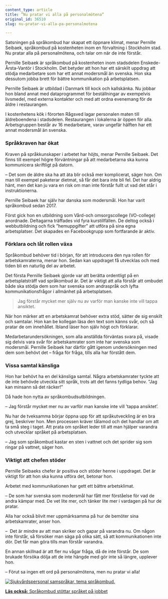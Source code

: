 ```yaml
---
content_type: article
title: ”Nu pratar vi alla på personalmötena”
original_id: 36510
slug: nu-pratar-vi-alla-pa-personalmotena

---
```


Satsningen på språkombud har skapat ett öppnare klimat, menar Pernille Seibaek, språkombud på kostenheten inom en förvaltning i Stockholm stad. Nu pratar alla på personalmötena, och talar om när de inte förstår.

Pernille Seibaek är språkombud på kostenheten inom stadsdelen Enskede-Årsta-Vantör i Stockholm. Det betyder att hon har ett särskilt uppdrag att stödja medarbetare som har ett annat modersmål än svenska. Hon ska dessutom jobba brett för bättre kommunikation på arbetsplatsen.

Pernille Seibaek är utbildad i Danmark till kock och kallskänka. Nu jobbar hon bland annat med dataprogrammet för beställningar av exempelvis livsmedel, med externa kontakter och med att ordna evenemang för de äldre i restaurangen.

I kostenhetens kök i förorten Rågsved lagar personalen maten till äldreboendena i stadsdelen. Restaurangen i lokalerna är öppen för alla. Arbetsgruppen består av 16 medarbetare, varav ungefär hälften har ett annat modersmål än svenska.

### Språkkraven har ökat

Kraven på språkkunskaper i arbetet har höjts, menar Pernille Seibaek. Det finns till exempel högre förväntningar på att medarbetarna ska kunna kommunicera skriftligt på datorn.

– Det som de äldre ska ha att äta blir också mer komplicerat, säger hon. Om man till exempel paketerar dietmat, så får det bara inte bli fel. Det har aldrig hänt, men det kan ju vara en risk om man inte förstår fullt ut vad det står i instruktionerna.

Pernille Seibaek har själv har danska som modersmål. Hon har varit språkombud sedan 2017.

Först gick hon en utbildning som Vård-och omsorgscollege (VO-college) anordnade. Deltagarna träffades vid fyra kurstillfällen. De deltog också i webbutbildning och fick ”hemuppgifter” att utföra på sina egna arbetsplatser. Det skapades en Facebookgrupp som fortfarande är aktiv.

### Förklara och låt rollen växa

Språkombud behöver tid i början, för att introducera den nya rollen för arbetskamraterna, menar hon. Sedan kan uppdraget få utvecklas och med tiden bli en naturlig del av arbetet.

Det första Pernille Seibaek gjorde var att berätta ordentligt på en arbetsplatsträff vad språkombud är. Det är viktigt att alla förstår att ombudet både ska stödja dem som har svenska som andraspråk och lyfta kommunikationsfrågor i allmänhet på arbetsplatsen.

> Jag förstår mycket mer själv nu av varför man kanske inte vill tappa ansiktet.

När hon märker att en arbetskamrat behöver extra stöd, sätter de sig enskilt och samtalar. Hon kan be kollegan läsa den text som känns svår, och så pratar de om innehållet. Ibland läser hon själv högt och förklarar.

Medarbetarundersökningen, som alla anställda förväntas svara på, visade sig delvis vara svår för arbetskamrater som inte har svenska som modersmål. Pernille Seibaek har därför gått igenom undersökningen med dem som behövt det – fråga för fråga, tills alla har förstått dem.

### Vissa samtal känsliga

Hon har behövt ha en del känsliga samtal. Några arbetskamrater tyckte att de inte behövde utveckla sitt språk, trots att det fanns tydliga behov. ”Jag kan minsann så det räcker!”

Då hade hon nytta av språkombudsutbildningen.

– Jag förstår mycket mer nu av varför man kanske inte vill ’tappa ansiktet’.

Nu har de tveksamma börjar öppna upp för att språkutveckling är en bra grej, beskriver hon. Men processen kräver tålamod och det handlar om att ta små steg i taget. Att prata om språket leder till att man hjälper varandra och utvecklar språket på arbetsplatsen.

– Jag som språkombud kastar en sten i vattnet och det sprider sig som ringar på vattnet, säger hon.

### Viktigt att chefen stöder

Pernille Seibaeks chefer är positiva och stöder henne i uppdraget. Det är viktigt för att hon ska kunna utföra det, betonar hon.

Arbetet med kommunikationen har gett ett bättre arbetsklimat.

– De som har svenska som modersmål har fått mer förståelse för vad de andra kämpar med. De vet lite mer, och tänker lite mer i vardagen på hur de pratar.

Alla har också blivit mer uppmärksamma på hur de bemöter sina arbetskamrater, anser hon.

–  Det är mindre av att man skriker och gapar på varandra nu. Om någon inte förstår, så försöker man säga på olika sätt, så att kommunikationen inte dör. Det får man göra tills man förstår varandra.

En annan skillnad är att fler nu vågar fråga, då de inte förstår. De som brukade försöka dölja att de inte hängde med gör inte så längre, upplever hon.

– Förut sa ingen ett ord på personalmötena, men nu pratar vi alla!

[![Sjukvårdspersonal samspråkar, tema språkombud.](https://www.suntarbetsliv.se/wp-content/uploads/2019/01/125x70-sprakombud-forskning-foto-maskot-tt.jpg)](https://www.suntarbetsliv.se/forskning/kommunikation/sprakombud-stottar-spraket-pa-jobbet/)

[**Läs också:** Språkombud stöttar språket på jobbet](https://www.suntarbetsliv.se/forskning/kommunikation/sprakombud-stottar-spraket-pa-jobbet/)

